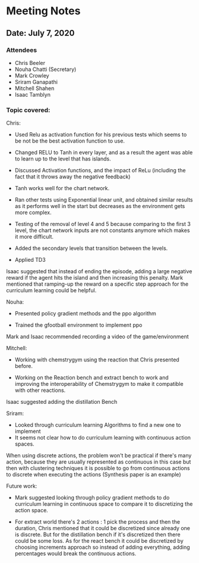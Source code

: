 # Meeting Notes

## Date: July 7, 2020

### Attendees

- Chris Beeler
- Nouha Chatti (Secretary)
- Mark Crowley
- Sriram Ganapathi
- Mitchell Shahen 
- Isaac Tamblyn 

### Topic covered:

Chris:

* Used Relu as activation function for his previous tests which seems to be not be the best activation function to use.

* Changed RELU to Tanh in every layer, and as a result the agent was able to learn up to the level that has islands.
	
* Discussed Activation functions, and the impact of  ReLu (including the fact that it throws away the negative feedback)

* Tanh works well for the chart network.
	
* Ran other tests using Exponential linear unit, and obtained similar results as it performs well in the start but decreases as the environment gets more complex.
	
* Testing of the removal of level 4 and 5 because comparing to the first 3 level, the chart network inputs are not constants anymore which makes it more difficult.
	
* Added the secondary levels that transition between the levels.  

* Applied TD3 

Isaac suggested that instead of ending the episode, adding a large negative reward if the agent hits the island and then increasing this penalty. 
Mark mentioned that ramping-up the reward on a specific step approach for the curriculum learning could be helpful.  

Nouha:

* Presented policy gradient methods and the ppo algorithm

* Trained the gfootball environment to implement ppo
	
Mark and Isaac recommended recording a video of the game/environment
	

Mitchell: 

* Working with chemstrygym using the reaction that Chris presented before.
	
* Working on the Reaction bench and extract bench to work and improving the interoperability of Chemstrygym to make it compatible with other reactions.
	
Isaac suggested adding the distillation Bench 

Sriram: 
* Looked through curriculum learning Algorithms to find a new one to implement
* It seems not clear how to do curriculum learning with continuous action spaces. 

When using discrete actions, the problem won't be practical if there's many action, because they are usually represented as continuous in this case but then with clustering techniques it is possible to go from continuous actions to discrete when executing the actions (Synthesis paper is an example) 
	
Future work: 

* Mark suggested looking through policy gradient methods to do curriculum learning in continuous space to compare it to discretizing the action space. 

* For extract world there's 2 actions : 1 pick the process and then the duration, Chris mentioned that it could be discretized since already one is discrete.  But for the distillation bench if it's discretized then there could be some loss. As for the react bench it could be discretized by choosing increments approach so instead of adding everything, adding percentages would break the continuous actions.  